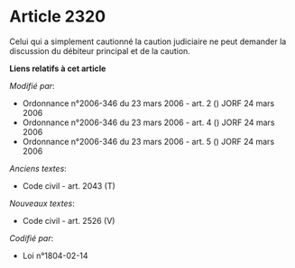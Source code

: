 # Article 2320

Celui qui a simplement cautionné la caution judiciaire ne peut demander la discussion du débiteur principal et de la caution.

**Liens relatifs à cet article**

_Modifié par_:

  - Ordonnance n°2006-346 du 23 mars 2006 - art. 2 () JORF 24 mars 2006
  - Ordonnance n°2006-346 du 23 mars 2006 - art. 4 () JORF 24 mars 2006
  - Ordonnance n°2006-346 du 23 mars 2006 - art. 5 () JORF 24 mars 2006

_Anciens textes_:

  - Code civil - art. 2043 (T)

_Nouveaux textes_:

  - Code civil - art. 2526 (V)

_Codifié par_:

  - Loi n°1804-02-14
